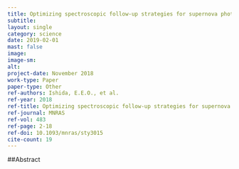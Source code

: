 ```yaml
---
title: Optimizing spectroscopic follow-up strategies for supernova photometric classification with active learning
subtitle: 
layout: single
category: science
date: 2019-02-01
mast: false
image: 
image-sm: 
alt: 
project-date: November 2018
work-type: Paper
paper-type: Other
ref-authors: Ishida, E.E.O., et al.
ref-year: 2018
ref-title: Optimizing spectroscopic follow-up strategies for supernova photometric classification with active learning
ref-journal: MNRAS
ref-vol: 483
ref-page: 2-18
ref-doi: 10.1093/mnras/sty3015
cite-count: 19
---
```



##Abstract
